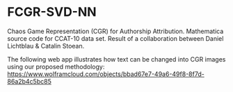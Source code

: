 # FCGR-SVD-NN

Chaos Game Representation (CGR) for Authorship Attribution. Mathematica source code for CCAT-10 data set. Result of a collaboration between Daniel Lichtblau & Catalin Stoean.

The following web app illustrates how text can be changed into CGR images using our proposed methodology:
https://www.wolframcloud.com/objects/bbad67e7-49a6-49f8-8f7d-86a2b4c5bc85
